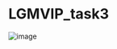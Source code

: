 # LGMVIP_task3
![image](https://github.com/Akash16092002/LGMVIP_task3/assets/143410962/208bff8c-422e-413a-850e-efd8552e35ca)

